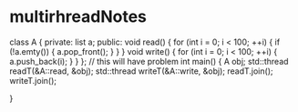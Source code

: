 # multirhreadNotes
class A {
private:
list<int> a;
 public:
  void read() {
      for (int i = 0; i < 100; ++i) {
           if (!a.emty()) {
                a.pop_front();
           }
      }
  }
  void write() {
      for (int i = 0; i < 100; ++i) {
           a.push_back(i);
       }
  }
};
 // this will have problem 
int main() {
  A obj;
  std::thread readT(&A::read, &obj);
  std::thread writeT(&A::write, &obj);
  readT.join();
  writeT.join();
   
}
